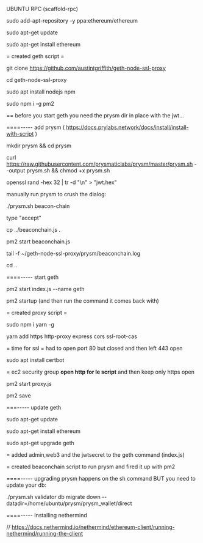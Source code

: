 UBUNTU RPC (scaffold-rpc)

sudo add-apt-repository -y ppa:ethereum/ethereum

sudo apt-get update

sudo apt-get install ethereum

= created geth script =

git clone https://github.com/austintgriffith/geth-node-ssl-proxy

cd geth-node-ssl-proxy

sudo apt install nodejs npm

sudo npm i -g pm2

== before you start geth you need the prysm dir in place with the jwt...



====----- add prysm ( https://docs.prylabs.network/docs/install/install-with-script )

mkdir prysm && cd prysm

curl https://raw.githubusercontent.com/prysmaticlabs/prysm/master/prysm.sh --output prysm.sh && chmod +x prysm.sh

openssl rand -hex 32 | tr -d "\n" > "jwt.hex"

manually run prysm to crush the dialog: 

./prysm.sh beacon-chain

type "accept"

cp ../beaconchain.js .

pm2 start beaconchain.js

tail -f ~/geth-node-ssl-proxy/prysm/beaconchain.log

cd ..

====-----  start geth

pm2 start index.js --name geth

pm2 startup
(and then run the command it comes back with)

= created proxy script =

sudo npm i yarn -g

yarn add https http-proxy express cors ssl-root-cas

= time for ssl = had to open port 80 but closed and then left 443 open

sudo apt  install certbot

= ec2 security group **open http for le script** and then keep only https open

pm2 start proxy.js

pm2 save

===----- update geth

sudo apt-get update

sudo apt-get install ethereum

sudo apt-get upgrade geth




= added admin,web3 and the jwtsecret to the geth command (index.js)

= created beaconchain script to run prysm and fired it up with pm2

====----- upgrading prysm happens on the sh command BUT you need to update your db:

./prysm.sh validator db migrate down --datadir=/home/ubuntu/prysm/prysm_wallet/direct


====----- Installing nethermind

// https://docs.nethermind.io/nethermind/ethereum-client/running-nethermind/running-the-client




